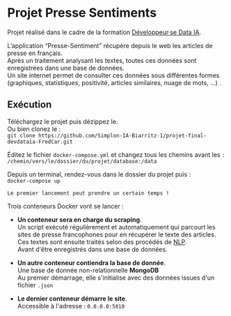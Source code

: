 # Projet **Presse Sentiments**

Projet réalisé dans le cadre de la formation [Développeur·se Data IA](https://simplon.co/formation/ecole-ia-microsoft/23).

L’application “Presse-Sentiment” récupère depuis le web les articles de presse en français.   
Après un traitement analysant les textes, toutes ces données sont enregistrées dans une base de données.    
Un site internet permet de consulter ces données sous différentes formes (graphiques, statistiques, positivité, articles similaires, nuage de mots, ...) .     

## Exécution
Téléchargez le projet puis dézippez le.  
Ou bien clonez le :   
```git clone https://github.com/Simplon-IA-Biarritz-1/projet-final-devdataia-FredCar.git```  

Éditez le fichier ```docker-compose.yml``` et changez tous les chemins avant les ```:```  
```/chemin/vers/le/dossier/du/projet/database:/data```  

Depuis un terminal, rendez-vous dans le dossier du projet puis :  
```docker-compose up```

    Le premier lancement peut prendre un certain temps !   

Trois conteneurs Docker vont se lancer :   

- **Un conteneur sera en charge du scraping**.   
Un script exécuté régulièrement et automatiquement qui parcourt 
les sites de presse francophones pour en récupérer le texte des articles.  
Ces textes sont ensuite traités selon des procédés de [NLP](https://fr.wikipedia.org/wiki/Traitement_automatique_du_langage_naturel).  
Avant d'être enregistrés dans une base de données.

- **Un autre conteneur contiendra la base de donnée**.    
Une base de donnée non-relationnelle **MongoDB**  
Au premier démarrage, elle s'initialise avec des données issues d'un fichier ```.json```

- **Le dernier conteneur démarre le site**.   
Accessible à l'adresse : ```0.0.0.0:5010```